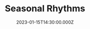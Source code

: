 ---
video:
  type: vimeo
  id: 789807322
speaker:
  permalink: mitchell-mcnaney
  name: Mitchell McNaney
title: Seasonal Rhythms
image: https://i.imgur.com/vo3vB0I.png
date: 2023-01-15T14:30:00.000Z
series: "Rhythm"
---